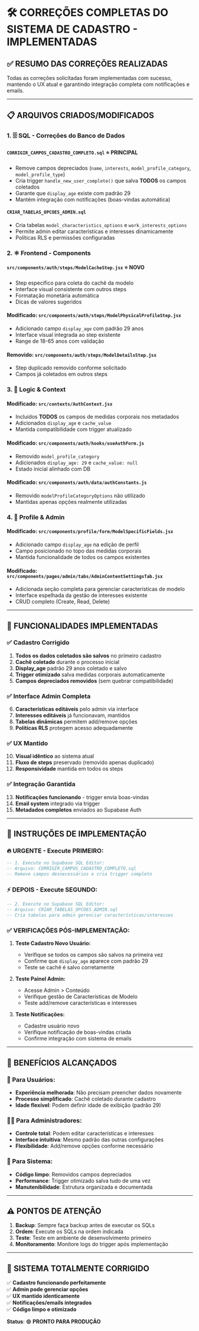 # 🛠️ CORREÇÕES COMPLETAS DO SISTEMA DE CADASTRO - IMPLEMENTADAS

## ✅ **RESUMO DAS CORREÇÕES REALIZADAS**

Todas as correções solicitadas foram implementadas com sucesso, mantendo o UX atual e garantindo integração completa com notificações e emails.

---

## 📋 **ARQUIVOS CRIADOS/MODIFICADOS**

### **1. 🗄️ SQL - Correções do Banco de Dados**

#### **`CORRIGIR_CAMPOS_CADASTRO_COMPLETO.sql`** ⭐ **PRINCIPAL**
- Remove campos depreciados (`name`, `interests`, `model_profile_category`, `model_profile_type`)
- Cria trigger `handle_new_user_complete()` que salva **TODOS** os campos coletados
- Garante que `display_age` existe com padrão 29
- Mantém integração com notificações (boas-vindas automática)

#### **`CRIAR_TABELAS_OPCOES_ADMIN.sql`** 
- Cria tabelas `model_characteristics_options` e `work_interests_options`
- Permite admin editar características e interesses dinamicamente
- Políticas RLS e permissões configuradas

### **2. ⚛️ Frontend - Components**

#### **`src/components/auth/steps/ModelCacheStep.jsx`** ⭐ **NOVO**
- Step específico para coleta do cachê da modelo
- Interface visual consistente com outros steps
- Formatação monetária automática
- Dicas de valores sugeridos

#### **Modificado: `src/components/auth/steps/ModelPhysicalProfileStep.jsx`**
- Adicionado campo `display_age` com padrão 29 anos
- Interface visual integrada ao step existente
- Range de 18-65 anos com validação

#### **Removido: `src/components/auth/steps/ModelDetailsStep.jsx`**
- Step duplicado removido conforme solicitado
- Campos já coletados em outros steps

### **3. 🔧 Logic & Context**

#### **Modificado: `src/contexts/AuthContext.jsx`**
- Incluídos **TODOS** os campos de medidas corporais nos metadados
- Adicionados `display_age` e `cache_value`
- Mantida compatibilidade com trigger atualizado

#### **Modificado: `src/components/auth/hooks/useAuthForm.js`**
- Removido `model_profile_category` 
- Adicionados `display_age: 29` e `cache_value: null`
- Estado inicial alinhado com DB

#### **Modificado: `src/components/auth/data/authConstants.js`**
- Removido `modelProfileCategoryOptions` não utilizado
- Mantidas apenas opções realmente utilizadas

### **4. 👤 Profile & Admin**

#### **Modificado: `src/components/profile/form/ModelSpecificFields.jsx`**
- Adicionado campo `display_age` na edição de perfil
- Campo posicionado no topo das medidas corporais
- Mantida funcionalidade de todos os campos existentes

#### **Modificado: `src/components/pages/admin/tabs/AdminContentSettingsTab.jsx`**
- Adicionada seção completa para gerenciar características de modelo
- Interface espelhada da gestão de interesses existente
- CRUD completo (Create, Read, Delete)

---

## 🚀 **FUNCIONALIDADES IMPLEMENTADAS**

### **✅ Cadastro Corrigido**
1. **Todos os dados coletados são salvos** no primeiro cadastro
2. **Cachê coletado** durante o processo inicial
3. **Display_age** padrão 29 anos coletado e salvo
4. **Trigger otimizado** salva medidas corporais automaticamente
5. **Campos depreciados removidos** (sem quebrar compatibilidade)

### **✅ Interface Admin Completa** 
6. **Características editáveis** pelo admin via interface
7. **Interesses editáveis** já funcionavam, mantidos
8. **Tabelas dinâmicas** permitem add/remove opções
9. **Políticas RLS** protegem acesso adequadamente

### **✅ UX Mantido**
10. **Visual idêntico** ao sistema atual
11. **Fluxo de steps** preservado (removido apenas duplicado)
12. **Responsividade** mantida em todos os steps

### **✅ Integração Garantida**
13. **Notificações funcionando** - trigger envia boas-vindas
14. **Email system** integrado via trigger
15. **Metadados completos** enviados ao Supabase Auth

---

## 📝 **INSTRUÇÕES DE IMPLEMENTAÇÃO**

### **🔥 URGENTE - Execute PRIMEIRO:**
```sql
-- 1. Execute no Supabase SQL Editor:
-- Arquivo: CORRIGIR_CAMPOS_CADASTRO_COMPLETO.sql
-- Remove campos desnecessários e cria trigger completo
```

### **⚡ DEPOIS - Execute SEGUNDO:**
```sql  
-- 2. Execute no Supabase SQL Editor:
-- Arquivo: CRIAR_TABELAS_OPCOES_ADMIN.sql
-- Cria tabelas para admin gerenciar características/interesses
```

### **✅ VERIFICAÇÕES PÓS-IMPLEMENTAÇÃO:**

1. **Teste Cadastro Novo Usuário:**
   - Verifique se todos os campos são salvos na primeira vez
   - Confirme que `display_age` aparece com padrão 29
   - Teste se cachê é salvo corretamente

2. **Teste Painel Admin:**
   - Acesse Admin > Conteúdo  
   - Verifique gestão de Características de Modelo
   - Teste add/remove características e interesses

3. **Teste Notificações:**
   - Cadastre usuário novo
   - Verifique notificação de boas-vindas criada
   - Confirme integração com sistema de emails

---

## 🎯 **BENEFÍCIOS ALCANÇADOS**

### **👤 Para Usuários:**
- **Experiência melhorada**: Não precisam preencher dados novamente
- **Processo simplificado**: Cachê coletado durante cadastro
- **Idade flexível**: Podem definir idade de exibição (padrão 29)

### **👨‍💼 Para Administradores:**  
- **Controle total**: Podem editar características e interesses
- **Interface intuitiva**: Mesmo padrão das outras configurações
- **Flexibilidade**: Add/remove opções conforme necessário

### **🔧 Para Sistema:**
- **Código limpo**: Removidos campos depreciados
- **Performance**: Trigger otimizado salva tudo de uma vez
- **Manutenibilidade**: Estrutura organizada e documentada

---

## ⚠️ **PONTOS DE ATENÇÃO**

1. **Backup**: Sempre faça backup antes de executar os SQLs
2. **Ordem**: Execute os SQLs na ordem indicada
3. **Teste**: Teste em ambiente de desenvolvimento primeiro
4. **Monitoramento**: Monitore logs do trigger após implementação

---

## 🎉 **SISTEMA TOTALMENTE CORRIGIDO**

✅ **Cadastro funcionando perfeitamente**  
✅ **Admin pode gerenciar opções**  
✅ **UX mantido identicamente**  
✅ **Notificações/emails integrados**  
✅ **Código limpo e otimizado**

**Status**: 🟢 **PRONTO PARA PRODUÇÃO** 